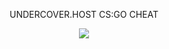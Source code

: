 <p align="center">
  <a>UNDERCOVER.HOST CS:GO CHEAT</a>
</p>

<p align="center">
  <img src="https://cdn.discordapp.com/attachments/647545143368613888/779698105590874112/logo.png">
</p>
